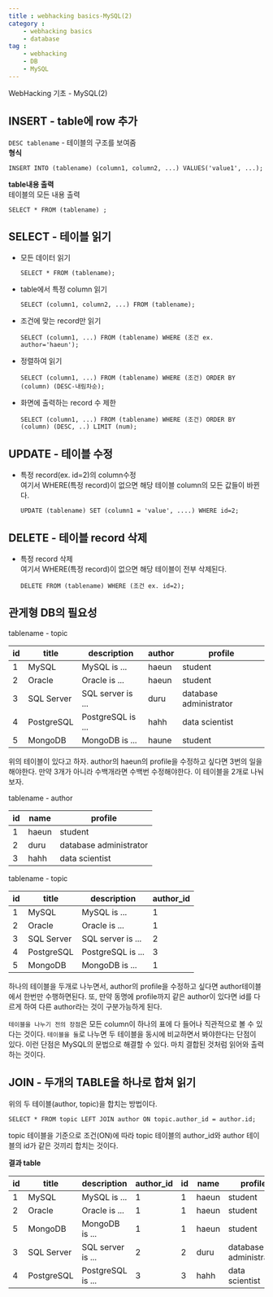 ```yaml
---
title : webhacking basics-MySQL(2)
category :
    - webhacking basics
    - database
tag :
    - webhacking
    - DB
    - MySQL
---
```

WebHacking 기초 - MySQL(2)

## INSERT - table에 row 추가
 `DESC tablename` - 테이블의 구조를 보여줌  
 **형식** 

 ```
 INSERT INTO (tablename) (column1, column2, ...) VALUES('value1', ...);
 ```

 **table내용 출력**  
 테이블의 모든 내용 출력

 ```
 SELECT * FROM (tablename) ;
 ```


## SELECT - 테이블 읽기
 * 모든 데이터 읽기
    
    ```
    SELECT * FROM (tablename);
    ```

 * table에서 특정 column 읽기

    ```
    SELECT (column1, column2, ...) FROM (tablename);
    ```

 * 조건에 맞는 record만 읽기

    ```
    SELECT (column1, ...) FROM (tablename) WHERE (조건 ex. author='haeun');
    ```

 * 정렬하여 읽기

    ```
    SELECT (column1, ...) FROM (tablename) WHERE (조건) ORDER BY (column) (DESC-내림차순);
    ```

 * 화면에 출력하는 record 수 제한

    ```
    SELECT (column1, ...) FROM (tablename) WHERE (조건) ORDER BY (column) (DESC, ..) LIMIT (num);
    ```


## UPDATE - 테이블 수정
 * 특정 record(ex. id=2)의 column수정  
    여기서 WHERE(특정 record)이 없으면 해당 테이블 column의 모든 값들이 바뀐다.

    ```
    UPDATE (tablename) SET (column1 = 'value', ....) WHERE id=2;
    ```


## DELETE - 테이블 record 삭제
 * 특정 record 삭제  
    여기서 WHERE(특정 record)이 없으면 해당 테이블이 전부 삭제된다.

    ```
    DELETE FROM (tablename) WHERE (조건 ex. id=2);
    ```


## 관게형 DB의 필요성
 tablename - topic

 |id|title|description|author|profile|
 |----|-----|---------|------|--------|
 |1|MySQL|MySQL is ...|haeun|student|
 |2|Oracle|Oracle is ...|haeun|student|
 |3|SQL Server|SQL server is ...|duru|database administrator|
 |4|PostgreSQL|PostgreSQL is ...|hahh|data scientist|
 |5|MongoDB|MongoDB is ...|haune|student|

 위의 테이블이 있다고 하자. author의 haeun의 profile을 수정하고 싶다면 3번의 일을 해야한다. 만약 3개가 아니라 수백개라면 수백번 수정해야한다. 이 테이블을 2개로 나눠보자.
 
 tablename - author

 |id|name|profile|
 |--|--|--|
 |1|haeun|student|
 |2|duru|database administrator|
 |3|hahh|data scientist|

 tablename - topic

 |id|title|description|author_id|
 |----|-----|---------|------|
 |1|MySQL|MySQL is ...|1|
 |2|Oracle|Oracle is ...|1|
 |3|SQL Server|SQL server is ...|2|
 |4|PostgreSQL|PostgreSQL is ...|3|
 |5|MongoDB|MongoDB is ...|1|

 하나의 테이블을 두개로 나누면서, author의 profile을 수정하고 싶다면 author테이블에서 한번만 수행하면된다. 또, 만약 동명에 profile까지 같은 author이 있다면 id를 다르게 하여 다른 author라는 것이 구분가능하게 된다.

 `테이블을 나누기 전의 장점`은 모든 column이 하나의 표에 다 들어나 직관적으로 볼 수 있다는 것이다. `테이블을 둘`로 나누면 두 테이블을 동시에 비교하면서 봐야한다는 단점이 있다. 이런 단점은 MySQL의 문법으로 해결할 수 있다. 마치 결합된 것처럼 읽어와 출력하는 것이다.


## JOIN - 두개의 TABLE을 하나로 합쳐 읽기
 위의 두 테이블(author, topic)을 합치는 방법이다.

 ```
 SELECT * FROM topic LEFT JOIN author ON topic.author_id = author.id;
 ```

 topic 테이블을 기준으로 조건(ON)에 따라 topic 테이블의 author_id와 author 테이블의 id가 같은 것끼리 합치는 것이다.

 **결과 table**  
 
 |id|title|description|author_id|id|name|profile|
 |----|-----|---------|------|--|--|--|
 |1|MySQL|MySQL is ...|1|1|haeun|student|
 |2|Oracle|Oracle is ...|1|1|haeun|student|
 |5|MongoDB|MongoDB is ...|1|1|haeun|student|
 |3|SQL Server|SQL server is ...|2|2|duru|database administrator|
 |4|PostgreSQL|PostgreSQL is ...|3|3|hahh|data scientist|
 